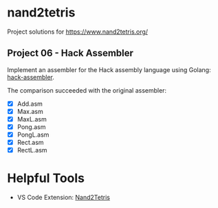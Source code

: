 # nand2tetris
Project solutions for https://www.nand2tetris.org/

## Project 06 - Hack Assembler
Implement an assembler for the Hack assembly language using Golang: [hack-assembler](./projects/06/hack-assembler/).

The comparison succeeded with the original assembler:

- [x] Add.asm
- [x] Max.asm
- [x] MaxL.asm
- [x] Pong.asm
- [x] PongL.asm
- [x] Rect.asm
- [x] RectL.asm

# Helpful Tools
- VS Code Extension: [Nand2Tetris](https://marketplace.visualstudio.com/items?itemName=roblourens.vscode-nand2tetris-hdl)